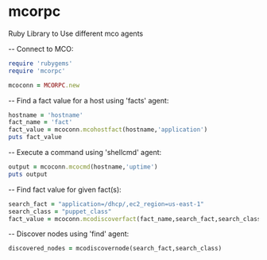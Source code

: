 mcorpc
======

Ruby Library to Use different mco agents


-- Connect to MCO:
```ruby
require 'rubygems'
require 'mcorpc'

mcoconn = MCORPC.new
```

-- Find a fact value for a host using 'facts' agent:
```ruby
hostname = 'hostname'
fact_name = 'fact'
fact_value = mcoconn.mcohostfact(hostname,'application')
puts fact_value
```

-- Execute a command using 'shellcmd' agent:
```ruby
output = mcoconn.mcocmd(hostname,'uptime')
puts output
```

-- Find fact value for given fact(s):
```ruby
search_fact = "application=/dhcp/,ec2_region=us-east-1"
search_class = "puppet_class"
fact_value = mcoconn.mcodiscoverfact(fact_name,search_fact,search_class)
```

-- Discover nodes using 'find' agent:
```ruby
discovered_nodes = mcodiscovernode(search_fact,search_class)
```

